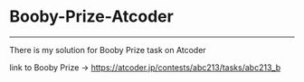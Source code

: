 # Booby-Prize-Atcoder

------------------------------------------------------------

There is my solution for Booby Prize task on Atcoder

link to Booby Prize -> https://atcoder.jp/contests/abc213/tasks/abc213_b
